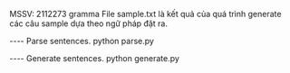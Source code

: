 MSSV: 2112273
gramma
File sample.txt là kết quả của quá trình generate các câu sample dựa theo ngữ pháp đặt ra.

---- Parse sentences.
python parse.py 

---- Generate sentences.
python generate.py
